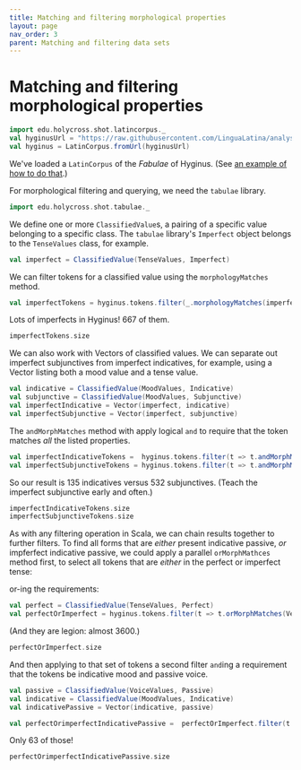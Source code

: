 ```yaml
---
title: Matching and filtering morphological properties
layout: page
nav_order: 3
parent: Matching and filtering data sets
---
```



# Matching and filtering morphological properties


```scala mdoc:invisible
import edu.holycross.shot.latincorpus._
val hyginusUrl = "https://raw.githubusercontent.com/LinguaLatina/analysis/master/data/hyginus/hyginus-latc.cex"
val hyginus = LatinCorpus.fromUrl(hyginusUrl)
```

We've loaded a `LatinCorpus` of the *Fabulae* of Hyginus. (See [an example of how to do that](../../datamodels/parsedTokenSequence/).)


For morphological filtering and querying, we need the `tabulae` library.

```scala mdoc:silent
import edu.holycross.shot.tabulae._
```

We define one or more `ClassifiedValue`s, a pairing of a specific value belonging to a specific class.  The `tabulae` library's `Imperfect` object belongs to the `TenseValues` class, for example.

```scala mdoc:silent
val imperfect = ClassifiedValue(TenseValues, Imperfect)
```

We can filter tokens for a classified value using the `morphologyMatches` method.

```scala mdoc:silent
val imperfectTokens = hyginus.tokens.filter(_.morphologyMatches(imperfect))
```

Lots of imperfects in Hyginus! 667 of them.

```scala mdoc
imperfectTokens.size
```



We can also work with Vectors of classified values.  We can separate out imperfect subjunctives from imperfect indicatives, for example, using a Vector listing both a mood value and a tense value.

 ```scala mdoc:silent
val indicative = ClassifiedValue(MoodValues, Indicative)
val subjunctive = ClassifiedValue(MoodValues, Subjunctive)
val imperfectIndicative = Vector(imperfect, indicative)
val imperfectSubjunctive = Vector(imperfect, subjunctive)
```


The `andMorphMatches` method with apply logical `and` to require that the token matches *all* the listed properties.


```scala mdoc:silent
val imperfectIndicativeTokens =  hyginus.tokens.filter(t => t.andMorphMatches(imperfectIndicative))
val imperfectSubjunctiveTokens = hyginus.tokens.filter(t => t.andMorphMatches(imperfectSubjunctive))
```

So our result is 135 indicatives versus 532 subjunctives.  (Teach the imperfect subjunctive early and often.)

```scala mdoc
imperfectIndicativeTokens.size
imperfectSubjunctiveTokens.size
```

As with any filtering operation in Scala, we can chain results together to further filters.  To find all forms that are *either* present indicative passive, *or* impferfect indicative passive, we could apply a parallel `orMorphMathces` method first, to select all tokens that are *either* in the perfect or imperfect tense:



or-ing the requirements:
```scala mdoc:silent
val perfect = ClassifiedValue(TenseValues, Perfect)
val perfectOrImperfect = hyginus.tokens.filter(t => t.orMorphMatches(Vector(perfect, imperfect)))
```

(And they are legion: almost 3600.)
```scala mdoc
perfectOrImperfect.size
```

And then applying to that set of tokens a second filter `and`ing a requirement that the tokens be indicative mood and passive voice.


```scala mdoc:silent
val passive = ClassifiedValue(VoiceValues, Passive)
val indicative = ClassifiedValue(MoodValues, Indicative)
val indicativePassive = Vector(indicative, passive)
```
```scala mdoc:silent
val perfectOrimperfectIndicativePassive =  perfectOrImperfect.filter(t => t.andMorphMatches(indicativePassive))
```

Only 63 of those!
```scala mdoc
perfectOrimperfectIndicativePassive.size
```
